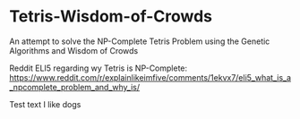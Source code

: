 # Tetris-Wisdom-of-Crowds
An attempt to solve the NP-Complete Tetris Problem using the Genetic Algorithms and Wisdom of Crowds

Reddit ELI5 regarding wy Tetris is NP-Complete: https://www.reddit.com/r/explainlikeimfive/comments/1ekvx7/eli5_what_is_a_npcomplete_problem_and_why_is/

Test text I like dogs
